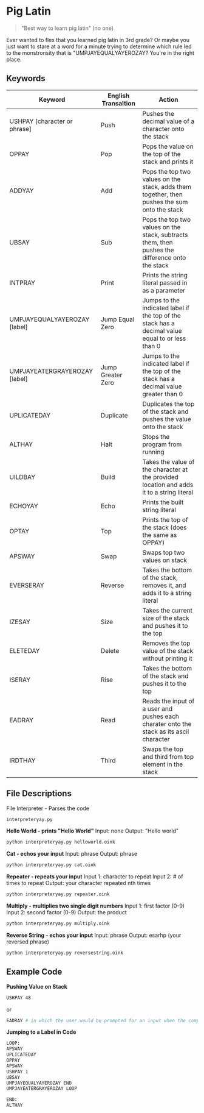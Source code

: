 # Pig Latin
> "Best way to learn pig latin" 
> (no one)

Ever wanted to flex that you learned pig latin in 3rd grade? Or maybe you just want to stare at a word for a minute trying to determine which rule led to the monstronsity that is "UMPJAYEQUALYAYEROZAY? You're in the right place.

## Keywords

| Keyword | English Transaltion | Action |
| ------ | ------ | ------ |
| USHPAY \[character or phrase\] | Push | Pushes the decimal value of a character onto the stack |
| OPPAY | Pop | Pops the value on the top of the stack and prints it |
| ADDYAY | Add | Pops the top two values on the stack, adds them together, then pushes the sum onto the stack |
| UBSAY | Sub | Pops the top two values on the stack, subtracts them, then pushes the difference onto the stack |
| INTPRAY | Print | Prints the string literal passed in as a parameter |
| UMPJAYEQUALYAYEROZAY \[label\] | Jump Equal Zero | Jumps to the indicated label if the top of the stack has a decimal value equal to or less than 0 |
| UMPJAYEATERGRAYEROZAY \[label\] | Jump Greater Zero | Jumps to the indicated label if the top of the stack has a decimal value greater than 0 |
| UPLICATEDAY | Duplicate | Duplicates the top of the stack and pushes the value onto the stack |
| ALTHAY | Halt | Stops the program from running |
| UILDBAY | Build | Takes the value of the character at the provided location and adds it to a string literal |
| ECHOYAY | Echo | Prints the built string literal |
| OPTAY | Top | Prints the top of the stack (does the same as OPPAY) |
| APSWAY | Swap | Swaps top two values on stack |
| EVERSERAY | Reverse | Takes the bottom of the stack, removes it, and adds it to a string literal
| IZESAY | Size | Takes the current size of the stack and pushes it to the top
| ELETEDAY | Delete | Removes the top value of the stack without printing it |
| ISERAY | Rise | Takes the bottom of the stack and pushes it to the top |
| EADRAY | Read | Reads the input of a user and pushes each charater onto the stack as its ascii character | 
| IRDTHAY | Third | Swaps the top and third from top element in the stack |

## File Descriptions
File Interpreter - Parses the code
```sh
interpreteryay.py
```
**Hello World - prints "Hello World"**
Input: none
Output: "Hello world"
```sh
python interpreteryay.py helloworld.oink
```
**Cat - echos your input**
Input: phrase
Output: phrase
```sh
python interpreteryay.py cat.oink
```
**Repeater - repeats your input**
Input 1: character to repeat
Input 2: # of times to repeat
Output: your character repeated nth times
```sh
python interpreteryay.py repeater.oink
```
**Multiply - multiplies two single digit numbers**
Input 1: first factor (0-9)
Input 2: second factor (0-9)
Output: the product
```sh
python interpreteryay.py multiply.oink
```
**Reverse String - echos your input**
Input: phrase
Output: esarhp (your reversed phrase)
```sh
python interpreteryay.py reversestring.oink
```

## Example Code
**Pushing Value on Stack**
```sh
USHPAY 48
```
or
```sh
EADRAY # in which the user would be prompted for an input when the compiler reaches this line
```

**Jumping to a Label in Code**
```sh
LOOP:
APSWAY
UPLICATEDAY
OPPAY
APSWAY
USHPAY 1
UBSAY
UMPJAYEQUALYAYEROZAY END
UMPJAYEATERGRAYEROZAY LOOP

END:
ALTHAY
```